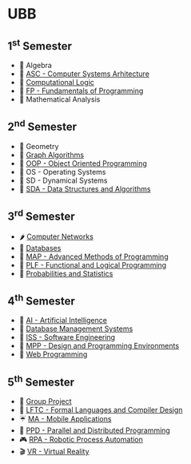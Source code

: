 # UBB

## 1<sup>st</sup> Semester
- :broccoli: Algebra
- :green_apple: [ASC - Computer Systems Arhitecture](1stSemester/ASC)
- :pear: [Computational Logic](1stSemester/Logic)
- :kiwi_fruit: [FP - Fundamentals of Programming](1stSemester/FP)
- :avocado: Mathematical Analysis

## 2<sup>nd</sup> Semester
- :mango: Geometry
- :pineapple: [Graph Algorithms](2ndSemester/Graphs)
- :banana: [OOP - Object Oriented Programming](2ndSemester/OOP)
- :lemon: OS - Operating Systems
- :melon: SD - Dynamical Systems
- :mandarin: [SDA - Data Structures and Algorithms](2ndSemester/SDA)

## 3<sup>rd</sup> Semester
- :hot_pepper: [Computer Networks](3rdSemester/Networks)
- :watermelon: [Databases](3rdSemester/Databases)
- :mushroom: [MAP - Advanced Methods of Programming](3rdSemester/MAP)
- :cherries: [PLF - Functional and Logical Programming](3rdSemester/PLF)
- :strawberry: [Probabilities and Statistics](3rdSemester/ProbabilitiesAndStatistics)

## 4<sup>th</sup> Semester
- :fox_face: [AI - Artificial Intelligence](4thSemester/AI)
- :hedgehog: [Database Management Systems](4thSemester/Databases)
- :tiger: [ISS - Software Engineering](4thSemester/ISS)
- :lion: [MPP - Design and Programming Environments](4thSemester/MPP)
- :horse: [Web Programming](4thSemester/Web)

## 5<sup>th</sup> Semester
- :space_invader: [Group Project](https://github.com/richardtoth603/medical-app-frontend)
- :crystal_ball: [LFTC - Formal Languages and Compiler Design](5thSemester/LFTC)
- :umbrella: [MA - Mobile Applications](5thSemester/MA)
- :grapes: [PPD - Parallel and Distributed Programming](5thSemester/PPD)
- :video_game: [RPA - Robotic Process Automation](5thSemester/RPA)
- :clapper: [VR - Virtual Reality](5thSemester/VR)

